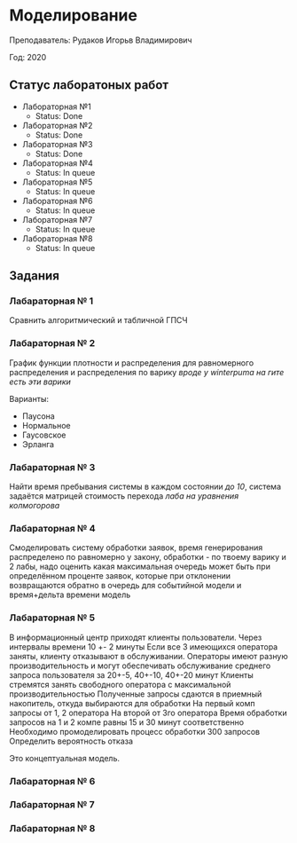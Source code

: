 # Моделирование #
Преподаватель: Рудаков Игорьв Владимирович

Год: 2020

## Статус лаборатоных работ ##

* Лабораторная №1
    * Status: Done
* Лабораторная №2
    * Status: Done
* Лабораторная №3
    * Status: Done
* Лабораторная №4
    * Status: In queue
* Лабораторная №5
    * Status: In queue
* Лабораторная №6
    * Status: In queue
* Лабораторная №7
    * Status: In queue
* Лабораторная №8
    * Status: In queue
    
## Задания ##
### Лабараторная № 1 ###
Сравнить алгоритмический и табличной ГПСЧ
### Лабараторная № 2 ###
График функции плотности и распределения для равномерного распределения и распределения по варику *вроде у
winterpuma на гите есть эти варики*

Варианты:
* Паусона
* Нормальное
* Гаусовское
* Эрланга

### Лабараторная № 3 ###
Найти время пребывания системы в каждом состоянии *до 10*, система задаётся матрицей стоимость перехода
*лаба на уравнения колмогорова*
### Лабараторная № 4 ###
Смоделировать систему обработки заявок, время генерирования распределено по равномерно у закону, 
обработки - по твоему варику и 2 лабы, надо оценить какая максимальная очередь может быть при определённом проценте
 заявок, которые при отклонении возвращаются обратно в очередь для событийной модели и время+дельта времени модель
### Лабараторная № 5 ###
В информационный центр приходят клиенты пользователи. Через интервалы времени 10 +- 2 минуты
Если все 3 имеющихся оператора заняты, клиенту отказывают в обслуживании. Операторы имеют разную производительность и 
могут обеспечивать обслуживание среднего запроса пользователя за 20+-5, 40+-10, 40+-20 минут
Клиенты стремятся занять свободного оператора с максимальной производительностью
Полученные запросы сдаются в приемный накопитель, откуда выбираются для обработки
На первый комп запросы от 1, 2 оператора
На второй от 3го оператора
Время обработки запросов на 1 и 2 компе равны 15 и 30 минут соответственно
Необходимо промоделировать процесс обработки 300 запросов
Определить вероятность отказа

Это концептуальная модель.
### Лабараторная № 6 ###
### Лабараторная № 7 ###
### Лабараторная № 8 ###
